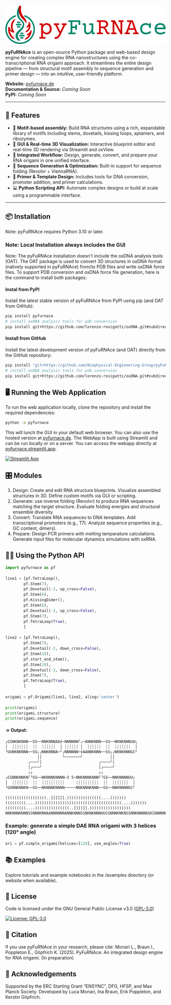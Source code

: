 ![Alt Text](https://github.com/Biophysical-Engineering-Group/pyFuRNAce/blob/main/pyfurnace/app/static/logo_text.png?raw=true)

**pyFuRNAce** is an open-source Python package and web-based design engine for creating complex RNA nanostructures using the co-transcriptional RNA origami approach. It streamlines the entire design pipeline — from structural motif assembly to sequence generation and primer design — into an intuitive, user-friendly platform.

**Website:** [pyfurnace.de](http://pyfurnace.de)\
**Documentation & Source:** _Coming Soon_\
**PyPI:** _Coming Soon_

---

## 🚀 Features

- 🧩 **Motif-based assembly:** Build RNA structures using a rich, expandable library of motifs including stems, dovetails, kissing loops, aptamers, and ribozymes.
- 🎨 **GUI & Real-time 3D Visualization:** Interactive blueprint editor and real-time 3D rendering via Streamlit and oxView.
- 🔄 **Integrated Workflow:** Design, generate, convert, and prepare your RNA origami in one unified interface.
- 🧬 **Sequence Generation & Optimization:** Built-in support for sequence folding (Revolvr + ViennaRNA).
- 🧪 **Primer & Template Design:** Includes tools for DNA conversion, promoter addition, and primer calculations.
- 💻 **Python Scripting API:** Automate complex designs or build at scale using a programmable interface.

---

## 📦 Installation

Note: pyFuRNAce requires Python 3.10 or later.

### Note: Local Installation always includes the GUI


Note: The pyFuRNAce installation doesn't include the oxDNA analysis tools (OAT). The OAT package is used to convert 3D structures in oxDNA format (natively supported in pyFuRNAce) from/to PDB files and write oxDNA force files. 
To support PDB conversion and oxDNA force file generation, here is the command to install both packages:

#### Instal from PyPI 
Install the latest stable version of pyFuRNAce from PyPI using pip (and OAT from GitHub):

```bash
pip install pyfurnace
# install oxDNA analysis tools for pdb conversion
pip install git+https://github.com/lorenzo-rovigatti/oxDNA.git#subdirectory=analysis
```

#### Install from GitHub
Install the latest development version of pyFuRNAce (and OAT) directly from the GitHub repository:

```bash
pip install "git+https://github.com/Biophysical-Engineering-Group/pyFuRNAce.git#egg=pyfurnace[oat]"
# install oxDNA analysis tools for pdb conversion
pip install git+https://github.com/lorenzo-rovigatti/oxDNA.git#subdirectory=analysis
```

## 🖥️ Running the Web Application

To run the web application locally, clone the repository and install the required dependencies:

```bash
python -m pyfurnace
```

This will lunch the GUI in your default web browser. 
You can also use the hosted version at [pyfurnace.de](http://pyfurnace.de).
The WebApp is built using Streamlit and can be run locally or on a server. You can access the webapp directly at 
[pyfurnace.streamlit.app](https://pyfurnace.streamlit.app).

[![Streamlit App](https://static.streamlit.io/badges/streamlit_badge_black_white.svg)](https://pyfurnace.streamlit.app/)


## 🎛 Modules

1. Design: Create and edit RNA structure blueprints. Visualize assembled structures in 3D.
Define custom motifs via GUI or scripting.
2. Generate: use inverse folding (Revolvr) to produce RNA sequences matching the target structure. Evaluate folding energies and structural ensemble diversity.
3. Convert: Translate RNA sequences to DNA templates. Add transcriptional promoters (e.g., T7). Analyze sequence properties (e.g., GC content, dimers).
4. Prepare: Design PCR primers with melting temperature calculations. Generate input files for molecular dynamics simulations with oxRNA.

## 🧑‍💻 Using the Python API

```python
import pyfurnace as pf

line1 = [pf.TetraLoop(),
        pf.Stem(7),
        pf.Dovetail(-2, up_cross=False),
        pf.Stem(6),
        pf.KissingDimer(),
        pf.Stem(6),
        pf.Dovetail(-2, up_cross=False),
        pf.Stem(7),
        pf.TetraLoop(True),
        ]

line2 = [pf.TetraLoop(),
        pf.Stem(7),
        pf.Dovetail(-2, down_cross=False),
        pf.Stem(10),
        pf.start_end_stem(),
        pf.Stem(10),
        pf.Dovetail(-2, down_cross=False),
        pf.Stem(7),
        pf.TetraLoop(True),
        ]

origami = pf.Origami(line1, line2, aling='center')

print(origami)
print(origami.structure)
print(origami.sequence)
```

#### -> Output:
```
╭CGNKNKNNN──SS──NNKNNNAA┼─NNNNNN╯╭─ANNKNNN──SS──NKNKNNNUU╮
│  ┊┊┊┊┊┊┊  ┊┊  ┊┊┊┊┊┊  │ ┊┊┊┊┊┊ │  ┊┊┊┊┊┊  ┊┊  ┊┊┊┊┊┊┊  │
╰UUNKNKNNN──SS╮╭NNKNNNA─╯╭NNNNNN─┼AANNKNNN──SS╮╭NKNKNNNGC╯
              ││         ╰───────╯            ││
          ╭───╯│                         ╭────╯│
          │╭───╯                         │╭────╯
          ↓↓                             ↓↓
╭CGNNKNNKN╯╰SS──NKNNNKNNNN─3 5─NNKNNNKNNN╯╰SS──NNKNNNNUU╮
│  ┊┊┊┊┊┊┊  ┊┊  ┊┊┊┊┊┊┊┊┊┊     ┊┊┊┊┊┊┊┊┊┊  ┊┊  ┊┊┊┊┊┊┊  │
╰UUNNKNNKN──SS──NKNNNKNNNN─────NNKNNNKNNN──SS──NNKNNNNGC╯

((((((((((((((((((..[[[[[[.))))))))(((((((....)))))))(((((((((....)))))))))))))))))))(((((((((((((((((((....)))))))(((((((((....)))))))))((((((..]]]]]].))))))))))))))))))
NNKNNNKNNNSSNNNKNNAANNNNNNANNKNNNSSNKNKNNNUUCGNNNKNKNSSNNKNNNNUUCGNNNNKNNSSNNNKNNNKNNNNNNKNNNKNSSNKNNKNNUUCGNNKNNKNSSNNNKNKNUUCGNKNKNNNSSNNKNNNAANNNNNNANNNKNNSSNKNNNKNNNN
```


### Example: generate a simple DAE RNA origami with 3 helices (120° angle)
```python
ori = pf.simple_origami(helices=[120], use_angles=True)
```

## 📚 Examples

Explore tutorials and example notebooks in the /examples directory (or website when available).

## 📜 License

Code is licensed under the GNU General Public License v3.0 ([GPL-3.0](https://www.gnu.org/licenses/gpl-3.0.en.html))

[![License: GPL-3.0](https://img.shields.io/badge/License-GPL%20v3-lightgrey.svg)](https://www.gnu.org/licenses/gpl-3.0.en.html)

## 🧠 Citation

If you use pyFuRNAce in your research, please cite:
Monari L., Braun I., Poppleton E., Göpfrich K. (2025). PyFuRNAce: An integrated design engine for RNA origami. (In preparation)

## 🙏 Acknowledgements

Supported by the ERC Starting Grant “ENSYNC”, DFG, HFSP, and Max Planck Society. Developed by Luca Monari, Ina Braun, Erik Poppleton, and Kerstin Göpfrich.
